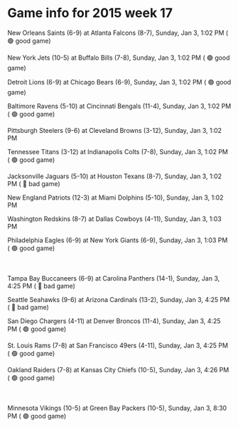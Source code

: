 # Game info for 2015 week 17

New Orleans Saints (6-9) at Atlanta Falcons (8-7), Sunday, Jan 3, 1:02 PM (	:green_circle: good game)

New York Jets (10-5) at Buffalo Bills (7-8), Sunday, Jan 3, 1:02 PM (	:green_circle: good game)

Detroit Lions (6-9) at Chicago Bears (6-9), Sunday, Jan 3, 1:02 PM (	:green_circle: good game)

Baltimore Ravens (5-10) at Cincinnati Bengals (11-4), Sunday, Jan 3, 1:02 PM (	:green_circle: good game)

Pittsburgh Steelers (9-6) at Cleveland Browns (3-12), Sunday, Jan 3, 1:02 PM

Tennessee Titans (3-12) at Indianapolis Colts (7-8), Sunday, Jan 3, 1:02 PM (	:green_circle: good game)

Jacksonville Jaguars (5-10) at Houston Texans (8-7), Sunday, Jan 3, 1:02 PM (	:red_circle: bad game)

New England Patriots (12-3) at Miami Dolphins (5-10), Sunday, Jan 3, 1:02 PM

Washington Redskins (8-7) at Dallas Cowboys (4-11), Sunday, Jan 3, 1:03 PM

Philadelphia Eagles (6-9) at New York Giants (6-9), Sunday, Jan 3, 1:03 PM (	:green_circle: good game)


<br/>

Tampa Bay Buccaneers (6-9) at Carolina Panthers (14-1), Sunday, Jan 3, 4:25 PM (	:red_circle: bad game)

Seattle Seahawks (9-6) at Arizona Cardinals (13-2), Sunday, Jan 3, 4:25 PM (	:red_circle: bad game)

San Diego Chargers (4-11) at Denver Broncos (11-4), Sunday, Jan 3, 4:25 PM (	:green_circle: good game)

St. Louis Rams (7-8) at San Francisco 49ers (4-11), Sunday, Jan 3, 4:25 PM (	:green_circle: good game)

Oakland Raiders (7-8) at Kansas City Chiefs (10-5), Sunday, Jan 3, 4:26 PM (	:green_circle: good game)


<br/>

Minnesota Vikings (10-5) at Green Bay Packers (10-5), Sunday, Jan 3, 8:30 PM (	:green_circle: good game)

